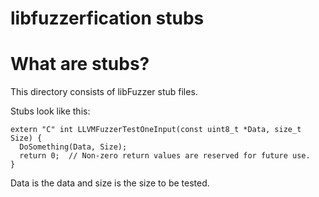 # libfuzzerfication stubs

# What are stubs?
This directory consists of libFuzzer stub files.

Stubs look like this:

```
extern "C" int LLVMFuzzerTestOneInput(const uint8_t *Data, size_t Size) {
  DoSomething(Data, Size);
  return 0;  // Non-zero return values are reserved for future use.
}
```
Data is the data and size is the size to be tested.
